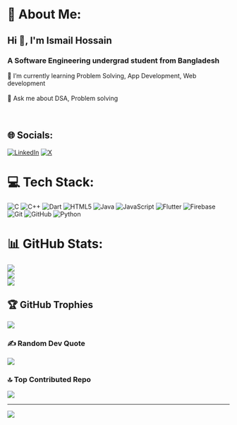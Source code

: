 # 💫 About Me:
## Hi 👋, I'm Ismail Hossain
### A Software Engineering undergrad student from Bangladesh
🌱 I’m currently learning Problem Solving, App Development, Web development<br><br>💬 Ask me about DSA, Problem solving<br><br><br>


## 🌐 Socials:
[![LinkedIn](https://img.shields.io/badge/LinkedIn-%230077B5.svg?logo=linkedin&logoColor=white)](https://linkedin.com/in/ismail360) [![X](https://img.shields.io/badge/X-black.svg?logo=X&logoColor=white)](https://x.com/HossainIsmail04) 

# 💻 Tech Stack:
![C](https://img.shields.io/badge/c-%2300599C.svg?style=flat&logo=c&logoColor=white) ![C++](https://img.shields.io/badge/c++-%2300599C.svg?style=flat&logo=c%2B%2B&logoColor=white) ![Dart](https://img.shields.io/badge/dart-%230175C2.svg?style=flat&logo=dart&logoColor=white) ![HTML5](https://img.shields.io/badge/html5-%23E34F26.svg?style=flat&logo=html5&logoColor=white) ![Java](https://img.shields.io/badge/java-%23ED8B00.svg?style=flat&logo=openjdk&logoColor=white) ![JavaScript](https://img.shields.io/badge/javascript-%23323330.svg?style=flat&logo=javascript&logoColor=%23F7DF1E) ![Flutter](https://img.shields.io/badge/Flutter-%2302569B.svg?style=flat&logo=Flutter&logoColor=white) ![Firebase](https://img.shields.io/badge/firebase-a08021?style=flat&logo=firebase&logoColor=ffcd34) ![Git](https://img.shields.io/badge/git-%23F05033.svg?style=flat&logo=git&logoColor=white) ![GitHub](https://img.shields.io/badge/github-%23121011.svg?style=flat&logo=github&logoColor=white) ![Python](https://img.shields.io/badge/python-3670A0?style=flat&logo=python&logoColor=ffdd54)
# 📊 GitHub Stats:
![](https://github-readme-stats.vercel.app/api?username=CodeWithIsmail&theme=neon&hide_border=false&include_all_commits=true&count_private=true)<br/>
![](https://github-readme-streak-stats.herokuapp.com/?user=CodeWithIsmail&theme=neon&hide_border=false)<br/>
![](https://github-readme-stats.vercel.app/api/top-langs/?username=CodeWithIsmail&theme=neon&hide_border=false&include_all_commits=true&count_private=true&layout=compact)

## 🏆 GitHub Trophies
![](https://github-profile-trophy.vercel.app/?username=CodeWithIsmail&theme=dracula&no-frame=false&no-bg=false&margin-w=4)

### ✍️ Random Dev Quote
![](https://quotes-github-readme.vercel.app/api?type=horizontal&theme=radical)

### 🔝 Top Contributed Repo
![](https://github-contributor-stats.vercel.app/api?username=CodeWithIsmail&limit=5&theme=neon&combine_all_yearly_contributions=true)

---
[![](https://visitcount.itsvg.in/api?id=CodeWithIsmail&icon=5&color=11)](https://visitcount.itsvg.in)

<!-- Proudly created with GPRM ( https://gprm.itsvg.in ) -->
